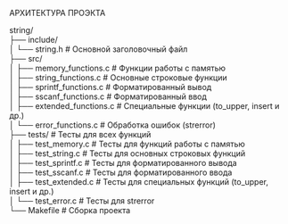 АРХИТЕКТУРА ПРОЭКТА

string/     
├── include/        
│   └── string.h        # Основной заголовочный файл        
├── src/        
│   ├── memory_functions.c        # Функции работы с памятью        
│   ├── string_functions.c        # Основные строковые функции      
│   ├── sprintf_functions.c       # Форматированный вывод       
│   ├── sscanf_functions.c        # Форматированный ввод        
│   ├── extended_functions.c      # Специальные функции (to_upper, insert и др.)    
│   └── error_functions.c         # Обработка ошибок (strerror)     
├── tests/              # Тесты для всех функций        
│   ├── test_memory.c        # Тесты для функций работы с памятью     
│   ├── test_string.c        # Тесты для основных строковых функций          
│   ├── test_sprintf.c       # Тесты для форматированного вывода        
│   ├── test_sscanf.c        # Тесты для форматированного ввода     
│   ├── test_extended.c      # Тесты для специальных функций (to_upper, insert и др.)  
│   └── test_error.c         # Тесты для strerror     
└── Makefile            # Сборка проекта        


    